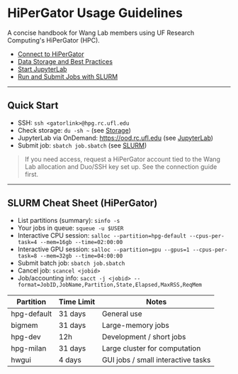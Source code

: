 # HiPerGator Usage Guidelines

A concise handbook for Wang Lab members using UF Research Computing's HiPerGator (HPC).

- [Connect to HiPerGator](./connect_server.md)
- [Data Storage and Best Practices](./data_storage.md)
- [Start JupyterLab](./jupyter_lab.md)
- [Run and Submit Jobs with SLURM](./slurm_jobs.md)

---

## Quick Start

- SSH: `ssh <gatorlink>@hpg.rc.ufl.edu`
- Check storage: `du -sh ~` (see [Storage](./data_storage.md))
- JupyterLab via OnDemand: https://ood.rc.ufl.edu (see [JupyterLab](./jupyter_lab.md))
- Submit job: `sbatch job.sbatch` (see [SLURM](./slurm_jobs.md))


> If you need access, request a HiPerGator account tied to the Wang Lab allocation and Duo/SSH key set up. See the connection guide first.

---

## SLURM Cheat Sheet (HiPerGator)
- List partitions (summary): `sinfo -s`
- Your jobs in queue: `squeue -u $USER`
- Interactive CPU session: `salloc --partition=hpg-default --cpus-per-task=4 --mem=16gb --time=02:00:00`
- Interactive GPU session: `salloc --partition=gpu --gpus=1 --cpus-per-task=8 --mem=32gb --time=04:00:00`
- Submit batch job: `sbatch job.sbatch`
- Cancel job: `scancel <jobid>`
- Job/accounting info: `sacct -j <jobid> --format=JobID,JobName,Partition,State,Elapsed,MaxRSS,ReqMem`

Partition | Time Limit | Notes
--- | --- | ---
hpg-default | 31 days | General use
bigmem | 31 days | Large-memory jobs
hpg-dev | 12h | Development / short jobs
hpg-milan | 31 days | Large cluster for computation
hwgui | 4 days | GUI jobs / small interactive tasks
